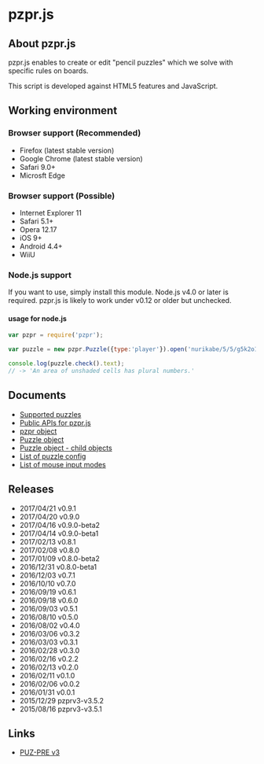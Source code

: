 # pzpr.js

## About pzpr.js

pzpr.js enables to create or edit "pencil puzzles" which we solve with specific rules on boards.

This script is developed against HTML5 features and JavaScript.

## Working environment

### Browser support (Recommended)
* Firefox (latest stable version)
* Google Chrome (latest stable version)
* Safari 9.0+
* Microsft Edge

### Browser support (Possible)
* Internet Explorer 11
* Safari 5.1+
* Opera 12.17
* iOS 9+
* Android 4.4+
* WiiU

### Node.js support

If you want to use, simply install this module. Node.js v4.0 or later is required.
pzpr.js is likely to work under v0.12 or older but unchecked.

#### usage for node.js

```js
var pzpr = require('pzpr');

var puzzle = new pzpr.Puzzle({type:'player'}).open('nurikabe/5/5/g5k2o1k3g');

console.log(puzzle.check().text);
// -> 'An area of unshaded cells has plural numbers.'
```

## Documents
* [Supported puzzles](https://github.com/sabo2/pzprjs/blob/master/docs/SupportedPuzzles.md)
* [Public APIs for pzpr.js](https://github.com/sabo2/pzprjs/blob/master/docs/PublicAPI.md)
* [pzpr object](https://github.com/sabo2/pzprjs/blob/master/docs/pzpr.md)
* [Puzzle object](https://github.com/sabo2/pzprjs/blob/master/docs/Puzzle.md)
* [Puzzle object - child objects](https://github.com/sabo2/pzprjs/blob/master/docs/PuzzleSubObject.md)
* [List of puzzle config](https://github.com/sabo2/pzprjs/blob/master/docs/Config.md)
* [List of mouse input modes](https://github.com/sabo2/pzprjs/blob/master/docs/InputModes.md)

## Releases
* 2017/04/21 v0.9.1
* 2017/04/20 v0.9.0
* 2017/04/16 v0.9.0-beta2
* 2017/04/14 v0.9.0-beta1
* 2017/02/13 v0.8.1
* 2017/02/08 v0.8.0
* 2017/01/09 v0.8.0-beta2
* 2016/12/31 v0.8.0-beta1
* 2016/12/03 v0.7.1
* 2016/10/10 v0.7.0
* 2016/09/19 v0.6.1
* 2016/09/18 v0.6.0
* 2016/09/03 v0.5.1
* 2016/08/10 v0.5.0
* 2016/08/02 v0.4.0
* 2016/03/06 v0.3.2
* 2016/03/03 v0.3.1
* 2016/02/28 v0.3.0
* 2016/02/16 v0.2.2
* 2016/02/13 v0.2.0
* 2016/02/11 v0.1.0
* 2016/02/06 v0.0.2
* 2016/01/31 v0.0.1
* 2015/12/29 pzprv3-v3.5.2
* 2015/08/16 pzprv3-v3.5.1

## Links
* [PUZ-PRE v3](http://pzv.jp/index_en.html)
